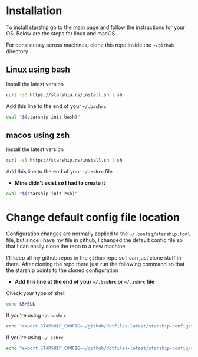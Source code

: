 # Installation

To install starship go to the [main page](https://starship.rs) and follow the instructions for your OS. Below are the
steps for linux and macOS

For consistency across machines, clone this repo inside the `~/github` directory

## Linux using bash

Install the latest version

```bash
curl -sS https://starship.rs/install.sh | sh
```

Add this line to the end of your `~/.bashrc`

```bash
eval "$(starship init bash)"
```

## macos using zsh

Install the latest version

```bash
curl -sS https://starship.rs/install.sh | sh
```

Add this line to the end of your `~/.zshrc` file

- **Mine didn't exist so I had to create it**

```bash
eval "$(starship init zsh)"
```

# Change default config file location

Configuration changes are normally applied to the `~/.config/starship.toml` file, but since I have my file in github, I
changed the default config file so that I can easily clone the repo to a new machine

I'll keep all my github repos in the `github` repo so I can just clone stuff in there. After cloning the repo there just
run the following command so that the starship points to the cloned configuration

- **Add this line at the end of your `~/.bashrc` or `~/.zshrc` file**

Check your type of shell

```bash
echo $SHELL
```

If you're using `~/.bashrc`

```bash
echo "export STARSHIP_CONFIG=~/github/dotfiles-latest/starship-config/starship.toml" >> ~/.bashrc
```

If you're using `~/.zshrc`

```bash
echo "export STARSHIP_CONFIG=~/github/dotfiles-latest/starship-config/starship.toml" >> ~/.zshrc
```
